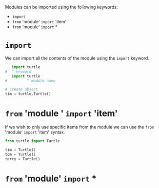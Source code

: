 Modules can be imported using the following keywords:

- `import` 
- `from` 'module' `import` 'item'
- `from` 'module' `import` *
# `import`

We can import all the contents of the module using the `import` keyword.

```python
   import turtle
#  ^ keyword
   import turtle
#         ^ module name

# create object
tim = turtle.Turtle()
```
# `from` 'module ' `import` 'item'

If we wish to only use specific items from the module we can use the `from` 'module' `import` 'item' syntax.

```python
from turtle import Turtle

tim = Turtle()
tom = Turtle()
terry = Turtle()
 ```
# `from` 'module' `import` * 